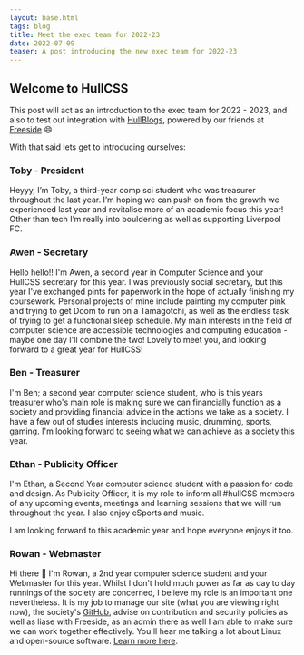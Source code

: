 ```yaml
---
layout: base.html
tags: blog
title: Meet the exec team for 2022-23
date: 2022-07-09
teaser: A post introducing the new exec team for 2022-23
---
```


## **Welcome to HullCSS**

This post will act as an introduction to the exec team for 2022 - 2023, and also to test out integration with [HullBlogs](https://hullblogs.com), powered by our friends at [Freeside](https://freeside.co.uk) 😄  

With that said lets get to introducing ourselves:

### Toby - President

Heyyy, I’m Toby, a third-year comp sci student who was treasurer throughout the last year. I’m hoping we can push on from the growth we experienced last year and revitalise more of an academic focus this year! Other than tech I’m really into bouldering as well as supporting Liverpool FC.

### Awen - Secretary

Hello hello!! I'm Awen, a second year in Computer Science and your HullCSS secretary for this year. I was previously social secretary, but this year I've exchanged pints for paperwork in the hope of actually finishing my coursework. Personal projects of mine include painting my computer pink and trying to get Doom to run on a Tamagotchi, as well as the endless task of trying to get a functional sleep schedule. My main interests in the field of computer science are accessible technologies and computing education - maybe one day I'll combine the two! Lovely to meet you, and looking forward to a great year for HullCSS!

### Ben  - Treasurer

I'm Ben; a second year computer science student, who is this years treasurer who's main role is making sure we can financially function as a society and providing financial advice in the actions we take as a society. I have a few out of studies interests including music, drumming, sports, gaming. I'm looking forward to seeing what we can achieve as a society this year. 

### Ethan - Publicity Officer

I'm Ethan, a Second Year computer science student with a passion for code and design. As Publicity Officer, it is my role to inform all #hullCSS members of any upcoming events, meetings and learning sessions that we will run throughout the year. I also enjoy eSports and music.

I am looking forward to this academic year and hope everyone enjoys it too.
### Rowan  - Webmaster

Hi there 👋 I'm Rowan, a 2nd year computer science student and your Webmaster for this year. Whilst I don't hold much power as far as day to day runnings of the society are concerned, I believe my role is an important one nevertheless. It is my job to manage our site (what you are viewing right now), the society's [GitHub](https://github.com/hullcss), advise on contribution and security policies as well as liase with Freeside, as an admin there as well I am able to make sure we can work together effectively. You'll hear me talking a lot about Linux and open-source software. [Learn more here](https://blog.crimsontome.com).
